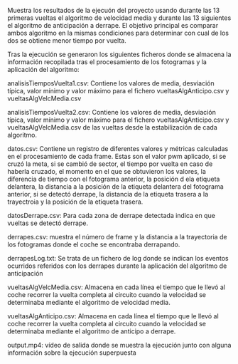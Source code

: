 Muestra los resultados de la ejecuón del proyecto usando durante las 13 primeras vueltas el algoritmo de velocidad media y durante las 13 siguientes el algoritmo de anticipación a derrape. El objetivo principal es comparar ambos algoritmo en la mismas condiciones para determinar con cual de los dos se obtiene menor tiempo por vuelta.

Tras la ejecución se generaron los siguientes ficheros donde se almacena la información recopilada tras el procesamiento de los fotogramas y la aplicación del algoritmo:


analisisTiemposVuelta1.csv: Contiene los valores de media, desviación típica, valor mínimo y valor máximo para el fichero vueltasAlgAnticipo.csv y vueltasAlgVelcMedia.csv

analisisTiemposVuelta2.csv: Contiene los valores de media, desviación típica, valor mínimo y valor máximo para el fichero vueltasAlgAnticipo.csv y vueltasAlgVelcMedia.csv de las vueltas desde la estabilización de cada algoritmo.

datos.csv: Contiene un registro de diferentes valores y métricas calculadas en el procesamiento de cada frame. Estas son el valor pwm aplicado, si se cruzó la meta, si se cambió de sector, el tiempo por vuelta en caso de haberla cruzado, el momento en el que se obtuvieron los valores, la diferencia de tiempo con el fotograma anterior, la posición d ela etiqueta delantera, la distancia a la posición de la etiqueta delantera del fotograma anterior, si se detectó derrape, la distancia  de la etiqueta trasera a la trayectroia y la posición de la etiqueta trasera.

datosDerrape.csv: Para cada zona de derrape detectada indica en que vueltas se detectó derrape.

derrapes.csv: muestra el número de frame y la distancia a la trayectoria de los fotogramas donde el coche se encontraba derrapando.

derrapesLog.txt: Se trata de un fichero de log donde se indican los eventos ocurridos referidos con los derrapes durante la aplicación del algoritmo de anticipación

vueltasAlgVelcMedia.csv: Almacena en cada línea el tiempo que le llevó al coche recorrer la vuelta completa al circuito cuando la velocidad se determinaba mediante el algoritmo de velocidad media.

vueltasAlgAnticipo.csv: Almacena en cada línea el tiempo que le llevó al coche recorrer la vuelta completa al circuito cuando la velocidad se determinaba mediante el algoritmo de anticipo a derrape.

output.mp4: vídeo de salida donde se muestra la ejecución junto con alguna información sobre la ejecución superpuesta
